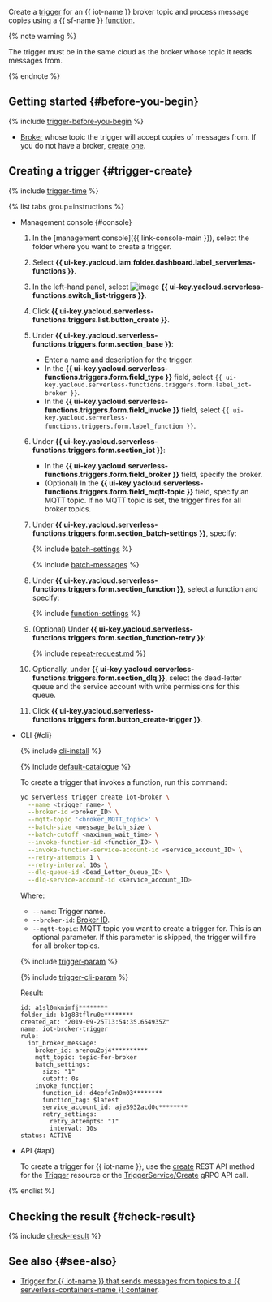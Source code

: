 Create a [trigger](../../functions/concepts/trigger/iot-core-trigger.md) for an {{ iot-name }} broker topic and process message copies using a {{ sf-name }} [function](../../functions/concepts/function.md).

{% note warning %}

The trigger must be in the same cloud as the broker whose topic it reads messages from.

{% endnote %}

## Getting started {#before-you-begin}

{% include [trigger-before-you-begin](trigger-before-you-begin.md) %}

* [Broker](../../iot-core/concepts/index.md#broker) whose topic the trigger will accept copies of messages from. If you do not have a broker, [create one](../../iot-core/operations/broker/broker-create.md).

## Creating a trigger {#trigger-create}

{% include [trigger-time](trigger-time.md) %}

{% list tabs group=instructions %}

- Management console {#console}

    1. In the [management console]({{ link-console-main }}), select the folder where you want to create a trigger.

    1. Select **{{ ui-key.yacloud.iam.folder.dashboard.label_serverless-functions }}**.

    1. In the left-hand panel, select ![image](../../_assets/console-icons/gear-play.svg) **{{ ui-key.yacloud.serverless-functions.switch_list-triggers }}**.

    1. Click **{{ ui-key.yacloud.serverless-functions.triggers.list.button_create }}**.

    1. Under **{{ ui-key.yacloud.serverless-functions.triggers.form.section_base }}**:

        * Enter a name and description for the trigger.
        * In the **{{ ui-key.yacloud.serverless-functions.triggers.form.field_type }}** field, select `{{ ui-key.yacloud.serverless-functions.triggers.form.label_iot-broker }}`.
        * In the **{{ ui-key.yacloud.serverless-functions.triggers.form.field_invoke }}** field, select `{{ ui-key.yacloud.serverless-functions.triggers.form.label_function }}`.

    1. Under **{{ ui-key.yacloud.serverless-functions.triggers.form.section_iot }}**:

        * In the **{{ ui-key.yacloud.serverless-functions.triggers.form.field_broker }}** field, specify the broker.
        * (Optional) In the **{{ ui-key.yacloud.serverless-functions.triggers.form.field_mqtt-topic }}** field, specify an MQTT topic. If no MQTT topic is set, the trigger fires for all broker topics.

    1. Under **{{ ui-key.yacloud.serverless-functions.triggers.form.section_batch-settings }}**, specify:

        {% include [batch-settings](batch-settings.md) %}

        {% include [batch-messages](batch-messages.md) %}

    1. Under **{{ ui-key.yacloud.serverless-functions.triggers.form.section_function }}**, select a function and specify:

        {% include [function-settings](function-settings.md) %}

    1. (Optional) Under **{{ ui-key.yacloud.serverless-functions.triggers.form.section_function-retry }}**:

        {% include [repeat-request.md](repeat-request.md) %}

    1. Optionally, under **{{ ui-key.yacloud.serverless-functions.triggers.form.section_dlq }}**, select the dead-letter queue and the service account with write permissions for this queue.

    1. Click **{{ ui-key.yacloud.serverless-functions.triggers.form.button_create-trigger }}**.

- CLI {#cli}

    {% include [cli-install](../cli-install.md) %}

    {% include [default-catalogue](../default-catalogue.md) %}

    To create a trigger that invokes a function, run this command:

    ```bash
    yc serverless trigger create iot-broker \
      --name <trigger_name> \
      --broker-id <broker_ID> \
      --mqtt-topic '<broker_MQTT_topic>' \
      --batch-size <message_batch_size \
      --batch-cutoff <maximum_wait_time> \
      --invoke-function-id <function_ID> \
      --invoke-function-service-account-id <service_account_ID> \
      --retry-attempts 1 \
      --retry-interval 10s \
      --dlq-queue-id <Dead_Letter_Queue_ID> \
      --dlq-service-account-id <service_account_ID>
    ```

    Where:

    * `--name`: Trigger name.
    * `--broker-id`: [Broker ID](../../iot-core/operations/broker/broker-list.md).
    * `--mqtt-topic`: MQTT topic you want to create a trigger for. This is an optional parameter. If this parameter is skipped, the trigger will fire for all broker topics.

    {% include [trigger-param](../iot-core/trigger-param-cf.md) %}

    {% include [trigger-cli-param](trigger-cli-param.md) %}

    Result:

    ```text
    id: a1sl0mkmimfj********
    folder_id: b1g88tflru0e********
    created_at: "2019-09-25T13:54:35.654935Z"
    name: iot-broker-trigger
    rule:
      iot_broker_message:
        broker_id: arenou2oj4**********
        mqtt_topic: topic-for-broker
        batch_settings:
          size: "1"
          cutoff: 0s
        invoke_function:
          function_id: d4eofc7n0m03********
          function_tag: $latest
          service_account_id: aje3932acd0c********
          retry_settings:
            retry_attempts: "1"
            interval: 10s
    status: ACTIVE
    ```

- API {#api}

  To create a trigger for {{ iot-name }}, use the [create](../../functions/triggers/api-ref/Trigger/create.md) REST API method for the [Trigger](../../functions/triggers/api-ref/Trigger/index.md) resource or the [TriggerService/Create](../../functions/triggers/api-ref/grpc/trigger_service.md#Create) gRPC API call.

{% endlist %}

## Checking the result {#check-result}

{% include [check-result](check-result.md) %}

## See also {#see-also}

* [Trigger for {{ iot-name }} that sends messages from topics to a {{ serverless-containers-name }} container](../../serverless-containers/operations/iot-core-trigger-broker-create.md).
